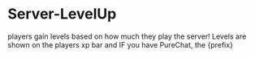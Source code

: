 # Server-LevelUp
players gain levels based on how much they play the server!
Levels are shown on the players xp bar and IF you have PureChat, the {prefix}
